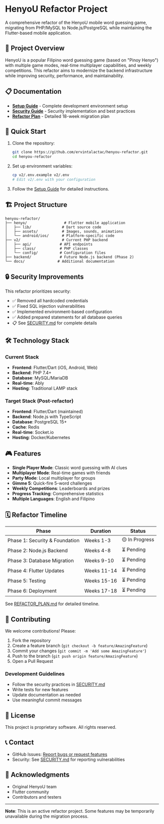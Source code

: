 # HenyoU Refactor Project

A comprehensive refactor of the HenyoU mobile word guessing game, migrating from PHP/MySQL to Node.js/PostgreSQL while maintaining the Flutter-based mobile application.

## 🎯 Project Overview

HenyoU is a popular Filipino word guessing game (based on "Pinoy Henyo") with multiple game modes, real-time multiplayer capabilities, and weekly competitions. This refactor aims to modernize the backend infrastructure while improving security, performance, and maintainability.

## 📋 Documentation

- **[Setup Guide](./SETUP.md)** - Complete development environment setup
- **[Security Guide](./SECURITY.md)** - Security implementation and best practices
- **[Refactor Plan](./REFACTOR_PLAN.md)** - Detailed 18-week migration plan

## 🚀 Quick Start

1. Clone the repository:
   ```bash
   git clone https://github.com/ervintalactac/henyou-refactor.git
   cd henyou-refactor
   ```

2. Set up environment variables:
   ```bash
   cp v2/.env.example v2/.env
   # Edit v2/.env with your configuration
   ```

3. Follow the [Setup Guide](./SETUP.md) for detailed instructions.

## 🏗️ Project Structure

```
henyou-refactor/
├── henyo/                 # Flutter mobile application
│   ├── lib/              # Dart source code
│   ├── assets/           # Images, sounds, animations
│   └── android/ios/      # Platform-specific code
├── v2/                   # Current PHP backend
│   ├── api/             # API endpoints
│   ├── class/           # PHP classes
│   └── config/          # Configuration files
├── backend/             # Future Node.js backend (Phase 2)
└── docs/               # Additional documentation
```

## 🔒 Security Improvements

This refactor prioritizes security:
- ✅ Removed all hardcoded credentials
- ✅ Fixed SQL injection vulnerabilities
- ✅ Implemented environment-based configuration
- ✅ Added prepared statements for all database queries
- 📋 See [SECURITY.md](./SECURITY.md) for complete details

## 🛠️ Technology Stack

### Current Stack
- **Frontend**: Flutter/Dart (iOS, Android, Web)
- **Backend**: PHP 7.4+
- **Database**: MySQL/MariaDB
- **Real-time**: Ably
- **Hosting**: Traditional LAMP stack

### Target Stack (Post-refactor)
- **Frontend**: Flutter/Dart (maintained)
- **Backend**: Node.js with TypeScript
- **Database**: PostgreSQL 15+
- **Cache**: Redis
- **Real-time**: Socket.io
- **Hosting**: Docker/Kubernetes

## 🎮 Features

- **Single Player Mode**: Classic word guessing with AI clues
- **Multiplayer Mode**: Real-time games with friends
- **Party Mode**: Local multiplayer for groups
- **Gimme 5**: Quick-fire 5-word challenges
- **Weekly Competitions**: Leaderboards and prizes
- **Progress Tracking**: Comprehensive statistics
- **Multiple Languages**: English and Filipino

## 🗓️ Refactor Timeline

| Phase | Duration | Status |
|-------|----------|--------|
| Phase 1: Security & Foundation | Weeks 1-3 | 🟡 In Progress |
| Phase 2: Node.js Backend | Weeks 4-8 | ⏳ Pending |
| Phase 3: Database Migration | Weeks 9-10 | ⏳ Pending |
| Phase 4: Flutter Updates | Weeks 11-14 | ⏳ Pending |
| Phase 5: Testing | Weeks 15-16 | ⏳ Pending |
| Phase 6: Deployment | Weeks 17-18 | ⏳ Pending |

See [REFACTOR_PLAN.md](./REFACTOR_PLAN.md) for detailed timeline.

## 🤝 Contributing

We welcome contributions! Please:
1. Fork the repository
2. Create a feature branch (`git checkout -b feature/AmazingFeature`)
3. Commit your changes (`git commit -m 'Add some AmazingFeature'`)
4. Push to the branch (`git push origin feature/AmazingFeature`)
5. Open a Pull Request

### Development Guidelines
- Follow the security practices in [SECURITY.md](./SECURITY.md)
- Write tests for new features
- Update documentation as needed
- Use meaningful commit messages

## 📝 License

This project is proprietary software. All rights reserved.

## 📞 Contact

- GitHub Issues: [Report bugs or request features](https://github.com/ervintalactac/henyou-refactor/issues)
- Security: See [SECURITY.md](./SECURITY.md) for reporting vulnerabilities

## 🙏 Acknowledgments

- Original HenyoU team
- Flutter community
- Contributors and testers

---

**Note**: This is an active refactor project. Some features may be temporarily unavailable during the migration process.